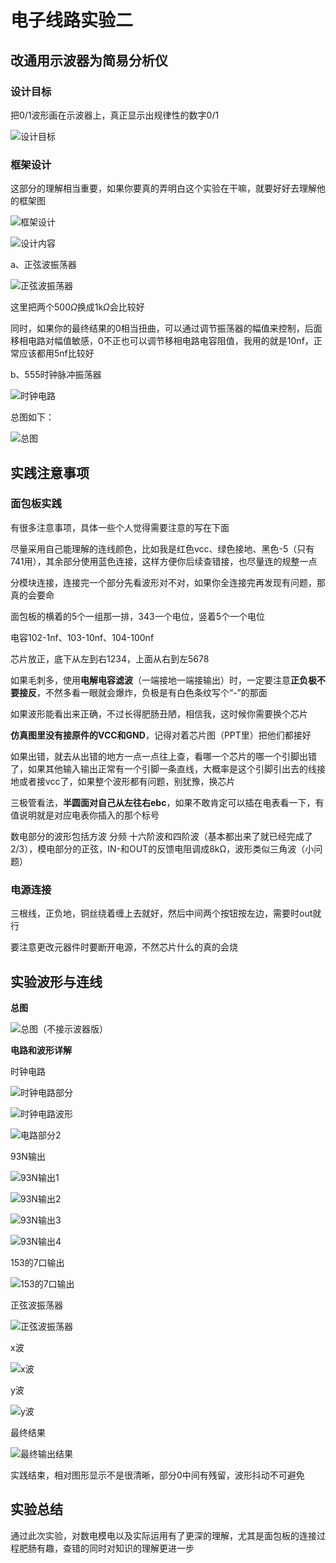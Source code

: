 # 电子线路实验二

## 改通用示波器为简易分析仪

### 设计目标

把0/1波形画在示波器上，真正显示出规律性的数字0/1

![设计目标](电子线路实验二.assets/image-20241127141459339-1732688106747-1.png)

### 框架设计

这部分的理解相当重要，如果你要真的弄明白这个实验在干嘛，就要好好去理解他的框架图

![框架设计](电子线路实验二.assets/image-20241127145337651-1732690419464-3.png)

![设计内容](电子线路实验二.assets/image-20241202085711539-1733101058050-1.png)

a、正弦波振荡器

![正弦波振荡器](电子线路实验二.assets/image-20241202090227727-1733101351636-3.png)

这里把两个500$\Omega$换成1k$\Omega$会比较好

同时，如果你的最终结果的0相当扭曲，可以通过调节振荡器的幅值来控制，后面移相电路对幅值敏感，0不正也可以调节移相电路电容阻值，我用的就是10nf，正常应该都用5nf比较好

b、555时钟脉冲振荡器

![时钟电路](电子线路实验二.assets/image-20241202092244755-1733102567042-5.png)

总图如下：

![总图](电子线路实验二.assets/e5c2e8d11de00efd16be58ede04cd332-1733102680551-9.png)

## 实践注意事项

### 面包板实践

有很多注意事项，具体一些个人觉得需要注意的写在下面

尽量采用自己能理解的连线颜色，比如我是红色vcc、绿色接地、黑色-5（只有741用），其余部分使用蓝色连接，这样方便你后续查错接，也尽量连的规整一点

分模块连接，连接完一个部分先看波形对不对，如果你全连接完再发现有问题，那真的会要命

面包板的横着的5个一组那一排，343一个电位，竖着5个一个电位

电容102-1nf、103-10nf、104-100nf

芯片放正，底下从左到右1234，上面从右到左5678

如果毛刺多，使用**电解电容滤波**（一端接地一端接输出）时，一定要注意**正负极不要接反**，不然多看一眼就会爆炸，负极是有白色条纹写个“-”的那面

如果波形能看出来正确，不过长得肥肠丑陋，相信我，这时候你需要换个芯片

**仿真图里没有接原件的VCC和GND**，记得对着芯片图（PPT里）把他们都接好

如果出错，就去从出错的地方一点一点往上查，看哪一个芯片的哪一个引脚出错了，如果其他输入输出正常有一个引脚一条直线，大概率是这个引脚引出去的线接地或者接vcc了，如果整个波形都有问题，别犹豫，换芯片

三极管看法，**半圆面对自己从左往右ebc**，如果不敢肯定可以插在电表看一下，有值说明就是对应电表你插入的那个标号

数电部分的波形包括方波 分频 十六阶波和四阶波（基本都出来了就已经完成了2/3），模电部分的正弦，IN-和OUT的反馈电阻调成8kΩ，波形类似三角波（小问题）

### 电源连接

三根线，正负地，铜丝绕着缠上去就好，然后中间两个按钮按左边，需要时out就行

要注意更改元器件时要断开电源，不然芯片什么的真的会烧

## 实验波形与连线

**总图**

![总图（不接示波器版）](电子线路实验二.assets/总图（不接示波器版）-1733103575852-20.jpg)

**电路和波形详解**

时钟电路

![时钟电路部分](电子线路实验二.assets/时钟电路部分-1733103522636-12-1733103527679-14.jpg)

![时钟电路波形](电子线路实验二.assets/时钟电路波形-1733103540932-17.jpg)

![电路部分2](电子线路实验二.assets/电路部分2-1733103640112-23.jpg)

93N输出

![93N输出1](电子线路实验二.assets/93N输出1-1733103661973-26.jpg)

![93N输出2](电子线路实验二.assets/93N输出2-1733103673792-29.jpg)

![93N输出3](电子线路实验二.assets/93N输出3-1733103684864-32.jpg)

![93N输出4](电子线路实验二.assets/93N输出4-1733103696251-35.jpg)

153的7口输出

![153的7口输出](电子线路实验二.assets/153的7口输出-1733103717465-38-1733103818847-40.jpg)

正弦波振荡器

![正弦波振荡器](电子线路实验二.assets/正弦波振荡器-1733103864287-43.jpg)

x波

![x波](电子线路实验二.assets/x波-1733103886317-46.jpg)

y波

![y波](电子线路实验二.assets/y波-1733103898295-49.jpg)

最终结果

![最终输出结果](电子线路实验二.assets/最终输出结果-1733103911957-52.jpg)

实践结束，相对图形显示不是很清晰，部分0中间有残留，波形抖动不可避免

## 实验总结

通过此次实验，对数电模电以及实际运用有了更深的理解，尤其是面包板的连接过程肥肠有趣，查错的同时对知识的理解更进一步
